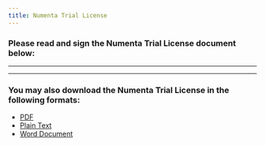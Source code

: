 ```yaml
---
title: Numenta Trial License
---
```


### Please read and sign the Numenta Trial License document below:

---

<script type="text/javascript" src="https://secure.echosign.com/public/embeddedWidget?wid=CBFCIBAA2AAABLblqZhBLTxUqDnhed_-yFSwUwBB72hIfRdvbhCdJVqPi5Ai-HWridyTAheYtHZyRDWq7uwA*"></script>

---

### You may also download the Numenta Trial License in the following formats:

* [PDF][pdf]
* [Plain Text][txt]
* [Word Document][doc]

[doc]: Numenta_Trial_License_1.0.doc
[pdf]: Numenta_Trial_License_1.0.pdf
[txt]: Numenta_Trial_License_1.0.txt
